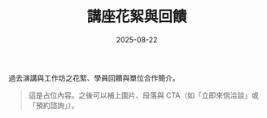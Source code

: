 ﻿---
title: 講座花絮與回饋
date: 2025-08-22
---

過去演講與工作坊之花絮、學員回饋與單位合作簡介。

> 這是占位內容。之後可以補上圖片、段落與 CTA（如「立即來信洽談」或「預約諮詢」）。
